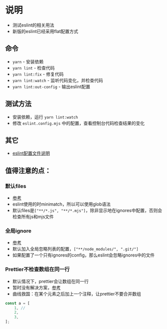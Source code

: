 # 说明

* 测试eslint的相关用法
* 新版的eslint已经采用flat配置方式

## 命令

* `yarn` - 安装依赖
* `yarn lint` - 检查代码
* `yarn lint:fix` - 修复代码
* `yarn lint:watch` - 监听代码变化，并检查代码
* `yarn lint:out-config` - 输出eslint配置

## 测试方法

* 安装依赖，运行 `yarn lint:watch`
* 修改 `eslint.config.mjs` 中的配置，查看控制台代码检查结果的变化

## 其它

* [eslint配置文件说明](https://eslint.org/docs/latest/use/configure/configuration-files)

## 值得注意的点：

### 默认files

* [参考](https://eslint.org/docs/latest/use/configure/configuration-files#specifying-files-and-ignores)
* eslint使用的时minimatch，所以可以使用glob语法
* 默认files是`["**/*.js", "**/*.mjs"]`，除非显示地在ignores中配置，否则会检查所有js和mjs文件

### 全局ignore

* [参考](https://eslint.org/docs/latest/use/configure/configuration-files#globally-ignoring-files-with-ignores)
* 默认加入全局忽略列表的配置，`["**/node_modules/", ".git/"]`
* 如果配置了一个只有ignores的config，那么eslint会忽略ignores中的文件

### Prettier不检查数组在同一行

* 默认情况下，prettier会让数组在同一行
* 暂时没有解决方案，[参考](https://github.com/prettier/prettier-vscode/issues/352)
* 曲线救国：在某个元素之后加上一个注释，让prettier不要合并数组

``` js
const a = [
    1, //
    2,
    3,
];
```